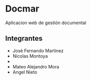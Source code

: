 # Docmar  
Aplicacion web de gestión documental

## Integrantes
- José Fernando Martinez
- Nicolas Montoya
- 
- Mateo Alejandro Mora
- Angel Nieto
